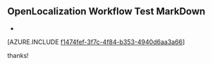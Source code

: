 ## OpenLocalization Workflow Test MarkDown
* 

[AZURE.INCLUDE [f1474fef-3f7c-4f84-b353-4940d6aa3a66](calleeMd1.md)]

 
thanks!
